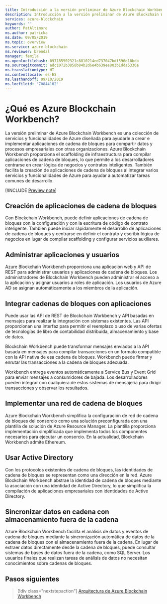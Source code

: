 ```yaml
---
title: Introducción a la versión preliminar de Azure Blockchain Workbench
description: Introducción a la versión preliminar de Azure Blockchain Workbench y sus funcionalidades.
services: azure-blockchain
keywords: ''
author: PatAltimore
ms.author: patricka
ms.date: 09/05/2019
ms.topic: overview
ms.service: azure-blockchain
ms.reviewer: brendal
manager: femila
ms.openlocfilehash: 097185502321c8810214ed737047bdf596d18bdb
ms.sourcegitcommit: adc1072b3858b84b2d6e4b639ee803b1dda5336a
ms.translationtype: HT
ms.contentlocale: es-ES
ms.lasthandoff: 09/10/2019
ms.locfileid: "70844102"
---
```

# <a name="what-is-azure-blockchain-workbench"></a>¿Qué es Azure Blockchain Workbench?

La versión preliminar de Azure Blockchain Workbench es una colección de servicios y funcionalidades de Azure diseñada para ayudarle a crear e implementar aplicaciones de cadena de bloques para compartir datos y procesos empresariales con otras organizaciones. Azure Blockchain Workbench proporciona el scaffolding de infraestructura para compilar aplicaciones de cadena de bloques, lo que permite a los desarrolladores centrarse en crear lógica de negocios y contratos inteligentes. También facilita la creación de aplicaciones de cadena de bloques al integrar varios servicios y funcionalidades de Azure para ayudar a automatizar tareas comunes de desarrollo.

[!INCLUDE [Preview note](./includes/preview.md)]

## <a name="create-blockchain-applications"></a>Creación de aplicaciones de cadena de bloques

Con Blockchain Workbench, puede definir aplicaciones de cadena de bloques con la configuración y con la escritura de código de contrato inteligente. También puede iniciar rápidamente el desarrollo de aplicaciones de cadena de bloques y centrarse en definir el contrato y escribir lógica de negocios en lugar de compilar scaffolding y configurar servicios auxiliares.

## <a name="manage-applications-and-users"></a>Administrar aplicaciones y usuarios

Azure Blockchain Workbench proporciona una aplicación web y API de REST para administrar usuarios y aplicaciones de cadena de bloques. Los administradores de Blockchain Workbench pueden administrar el acceso a la aplicación y asignar usuarios a roles de aplicación. Los usuarios de Azure AD se asignan automáticamente a los miembros de la aplicación.

## <a name="integrate-blockchain-with-applications"></a>Integrar cadenas de bloques con aplicaciones

Puede usar las API de REST de Blockchain Workbench y API basadas en mensajes para realizar la integración con sistemas existentes. Las API proporcionan una interfaz para permitir el reemplazo o uso de varias ofertas de tecnologías de libro de contabilidad distribuida, almacenamiento y base de datos.

Blockchain Workbench puede transformar mensajes enviados a la API basada en mensajes para compilar transacciones en un formato compatible con la API nativa de esa cadena de bloques.  Workbench puede firmar y enrutar las transacciones a la cadena de bloques adecuada. 

Workbench entrega eventos automáticamente a Service Bus y Event Grid para enviar mensajes a consumidores de bajada. Los desarrolladores pueden integrar con cualquiera de estos sistemas de mensajería para dirigir transacciones y observar los resultados.

## <a name="deploy-a-blockchain-network"></a>Implementar una red de cadena de bloques

Azure Blockchain Workbench simplifica la configuración de red de cadena de bloques del consorcio como una solución preconfigurada con una plantilla de solución de Azure Resource Manager. La plantilla proporciona implementación simplificada que implementa todos los componentes necesarios para ejecutar un consorcio. En la actualidad, Blockchain Workbench admite Ethereum.

## <a name="use-active-directory"></a>Usar Active Directory

Con los protocolos existentes de cadena de bloques, las identidades de cadena de bloques se representan como una dirección en la red. Azure Blockchain Workbench abstrae la identidad de cadena de bloques mediante la asociación con una identidad de Active Directory, lo que simplifica la compilación de aplicaciones empresariales con identidades de Active Directory.

## <a name="synchronize-on-chain-data-with-off-chain-storage"></a>Sincronizar datos en cadena con almacenamiento fuera de la cadena

Azure Blockchain Workbench facilita el análisis de datos y eventos de cadena de bloques mediante la sincronización automática de datos de la cadena de bloques con el almacenamiento fuera de la cadena. En lugar de extraer datos directamente desde la cadena de bloques, puede consultar sistemas de bases de datos fuera de la cadena, como SQL Server. Los usuarios finales que realizan tareas de análisis de datos no necesitan conocimientos sobre cadenas de bloques.

## <a name="next-steps"></a>Pasos siguientes

> [!div class="nextstepaction"]
> [Arquitectura de Azure Blockchain Workbench](architecture.md)
